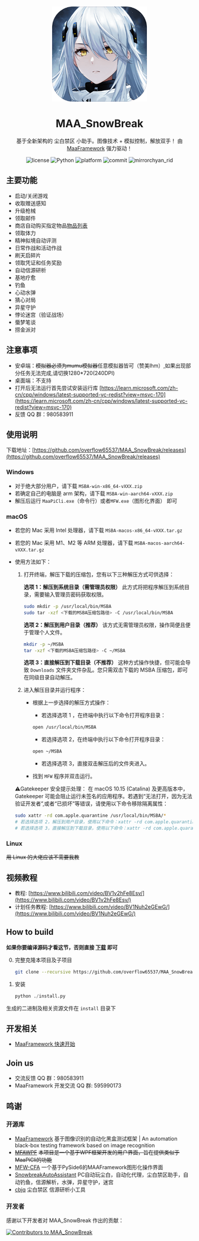 <!-- markdownlint-disable MD033 MD041 -->

<p align="center">
  <img alt="LOGO" src="logo.png" width="256" height="256" />
</p>

<div align="center">

# MAA_SnowBreak

基于全新架构的 尘白禁区 小助手。图像技术 + 模拟控制，解放双手！
由 [MaaFramework](https://github.com/MaaXYZ/MaaFramework) 强力驱动！

</div>

<p align="center">
  <img alt="license" src="https://img.shields.io/github/license/overflow65537/MAA_SnowBreak">
  <img alt="Python" src="https://img.shields.io/badge/Python-3776AB?logo=python&logoColor=white">
  <img alt="platform" src="https://img.shields.io/badge/platform-Windows-blueviolet">
  <img alt="commit" src="https://img.shields.io/github/commit-activity/m/overflow65537/MAA_SnowBreak">
  <img alt="mirrorchyan_rid" src="https://img.shields.io/badge/mirrorchyan_rid-MAA__SnowBreak-orange">
</p>

## 主要功能

- 启动/关闭游戏
- 收取赠送感知
- 升级枪械
- 领取邮件
- 商店自动购买指定物品[物品列表](docs/物品列表.md)
- 领取体力
- 精神拟境自动评测
- 日常作战和活动作战
- 刷天启碎片
- 领取凭证和任务奖励
- 自动信源研析
- 基地疗愈
- 钓鱼
- 心动水弹
- 猜心对局
- 异星守护
- 悖论迷宫（验证战场）
- 蜃梦笔谈
- 捞金派对

## 注意事项

- 安卓端：~~模拟器必须为mumu模拟器~~任意模拟器皆可（赞美lhm）,如果出现部分任务无法完成,请切换1280*720(240DPI)
- 桌面端：不支持
- 打开后无法运行首先尝试安装运行库 [https://learn.microsoft.com/zh-cn/cpp/windows/latest-supported-vc-redist?view=msvc-170](https://learn.microsoft.com/zh-cn/cpp/windows/latest-supported-vc-redist?view=msvc-170)
- 反馈 QQ 群：980583911

## 使用说明

下载地址：[https://github.com/overflow65537/MAA_SnowBreak/releases](https://github.com/overflow65537/MAA_SnowBreak/releases)

### Windows

- 对于绝大部分用户，请下载 `MSBA-win-x86_64-vXXX.zip`
- 若确定自己的电脑是 arm 架构，请下载 `MSBA-win-aarch64-vXXX.zip`
- 解压后运行 `MaaPiCli.exe`（命令行）或者`MFW.exe`（图形化界面） 即可

### macOS

- 若您的 Mac 采用 Intel 处理器，请下载 `MSBA-macos-x86_64-vXXX.tar.gz`
- 若您的 Mac 采用 M1、M2 等 ARM 处理器，请下载 `MSBA-macos-aarch64-vXXX.tar.gz`
- 使用方法如下：
  1. 打开终端，解压下载的压缩包，您有以下三种解压方式可供选择：

      **选项 1：解压到系统目录（需管理员权限）**
      此方式将把程序解压到系统目录，需要输入管理员密码获取权限。

      ```zsh
      sudo mkdir -p /usr/local/bin/MSBA
      sudo tar -xzf <下载的MSBA压缩包路径> -C /usr/local/bin/MSBA
      ```

      **选项 2：解压到用户目录（推荐）**
      该方式无需管理员权限，操作简便且便于管理个人文件。

      ```zsh
      mkdir -p ~/MSBA
      tar -xzf <下载的MSBA压缩包路径> -C ~/MSBA
      ```

      **选项 3：直接解压到下载目录（不推荐）**
      这种方式操作快捷，但可能会导致 `Downloads` 文件夹文件杂乱。您只需双击下载的 MSBA 压缩包，即可在同级目录自动解压。

  2. 进入解压目录并运行程序：
      - 根据上一步选择的解压方式操作：
          - 若选择选项 1 ，在终端中执行以下命令打开程序目录：

          ```zsh
          open /usr/local/bin/MSBA
          ```

          - 若选择选项 2，在终端中执行以下命令打开程序目录：

          ```zsh
          open ~/MSBA
          ```

          - 若选择选项 3，直接双击解压后的文件夹进入。
      - 找到 `MFW` 程序并双击运行。

  ⚠️Gatekeeper 安全提示处理：
  在 macOS 10.15 (Catalina) 及更高版本中，Gatekeeper 可能会阻止运行未签名的应用程序。若遇到“无法打开，因为无法验证开发者”,或者“已损坏”等错误，请使用以下命令移除隔离属性：

  ```zsh
  sudo xattr -rd com.apple.quarantine /usr/local/bin/MSBA/*
  # 若选择选项 2，解压到用户目录，使用以下命令：xattr -rd com.apple.quarantine ~/MSBA/*
  # 若选择选项 3，直接解压到下载目录，使用以下命令：xattr -rd com.apple.quarantine <下载目录>/MSBA/*


### Linux

~~用 Linux 的大佬应该不需要我教~~

## 视频教程

- 教程: [https://www.bilibili.com/video/BV1v2hFe8Esv/](https://www.bilibili.com/video/BV1v2hFe8Esv/)
- 计划任务教程: [https://www.bilibili.com/video/BV1Nuh2eGEwG/](https://www.bilibili.com/video/BV1Nuh2eGEwG/)

## How to build

**如果你要编译源码才看这节，否则直接 [下载](https://github.com/overflow65537/MAA_SnowBreak/releases) 即可**

0. 完整克隆本项目及子项目

   ```bash
   git clone --recursive https://github.com/overflow65537/MAA_SnowBreak.git
   ```

1. 安装

   ```python
   python ./install.py
   ```

生成的二进制及相关资源文件在 `install` 目录下

## 开发相关

- [MaaFramework 快速开始](https://github.com/MaaAssistantArknights/MaaFramework/blob/main/docs/zh_cn/1.1-%E5%BF%AB%E9%80%9F%E5%BC%80%E5%A7%8B.md)

## Join us

- 交流反馈 QQ 群：980583911
- MaaFramework 开发交流 QQ 群: 595990173

## 鸣谢

### 开源库

- [MaaFramework](https://github.com/MaaXYZ/MaaFramework)
  基于图像识别的自动化黑盒测试框架 | An automation black-box testing framework based on image recognition
- ~~[MFAWPF](https://github.com/SweetSmellFox/MFAWPF)~~
  ~~本项目是一个基于WPF框架开发的用户界面，旨在提供类似于MaaPiCli的功能~~
- [MFW-CFA](https://github.com/overflow65537/MFW-PyQt6)
  一个基于PySide6的MAAFramework图形化操作界面
- [SnowbreakAutoAssistant](https://github.com/LaoZhuJackson/SnowbreakAutoAssistant)
  PC自动玩尘白，自动化代理，尘白禁区助手，自动钓鱼，信源解析，水弹，异星守护，迷宫
- [cbjq](https://github.com/CmdBlockZQG/cbjq)
  尘白禁区 信源研析小工具

### 开发者

感谢以下开发者对 MAA_SnowBreak 作出的贡献：

<a href="https://github.com/overflow65537/MAA_SnowBreak/graphs/contributors">
  <img src="https://contrib.rocks/image?repo=overflow65537/MAA_SnowBreak&max=1000" alt="Contributors to MAA_SnowBreak"/>
</a>
